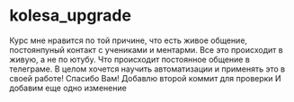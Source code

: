 # kolesa_upgrade
Курс мне нравится по той причине, что есть живое общение, постоянпуный контакт с учениками и ментарми. Все это происходит в живую, а не по ютубу. Что происходит постоянное общение в телеграме. В целом хочется научить автоматизации и применять это в своей работе! Спасибо Вам!
Добавлю второй коммит для проверки 
И добавим еще одно изменение 